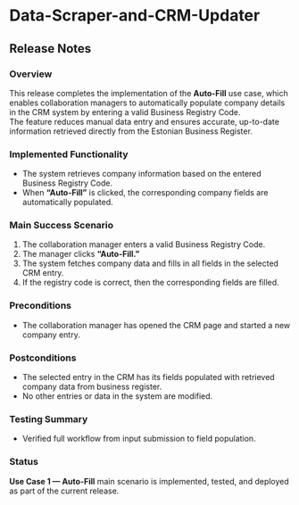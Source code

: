 # Data-Scraper-and-CRM-Updater

## Release Notes

### Overview
This release completes the implementation of the **Auto-Fill** use case, which enables collaboration managers to automatically populate company details in the CRM system by entering a valid Business Registry Code.  
The feature reduces manual data entry and ensures accurate, up-to-date information retrieved directly from the Estonian Business Register.

### Implemented Functionality
- The system retrieves company information based on the entered Business Registry Code.  
- When **“Auto-Fill”** is clicked, the corresponding company fields are automatically populated.  

### Main Success Scenario
1. The collaboration manager enters a valid Business Registry Code.  
2. The manager clicks **“Auto-Fill.”**  
3. The system fetches company data and fills in all fields in the selected CRM entry.  
4. If the registry code is correct, then the corresponding fields are filled.

### Preconditions
- The collaboration manager has opened the CRM page and started a new company entry.

### Postconditions
- The selected entry in the CRM has its fields populated with retrieved company data from business register.  
- No other entries or data in the system are modified.

### Testing Summary
- Verified full workflow from input submission to field population.  

### Status
**Use Case 1 — Auto-Fill** main scenario is implemented, tested, and deployed as part of the current release.

